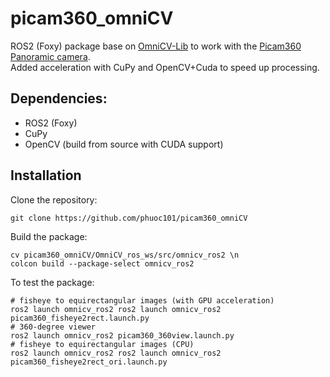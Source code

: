 # picam360_omniCV

ROS2 (Foxy) package base on [OmniCV-Lib](https://github.com/kaustubh-sadekar/OmniCV-Lib) to work with the [Picam360 Panoramic camera](https://www.picam360.com/).\
Added acceleration with CuPy and OpenCV+Cuda to speed up processing.

## Dependencies:
- ROS2 (Foxy)
- CuPy
- OpenCV (build from source with CUDA support)

## Installation
Clone the repository:
```
git clone https://github.com/phuoc101/picam360_omniCV
```
Build the package:
```
cv picam360_omniCV/OmniCV_ros_ws/src/omnicv_ros2 \n
colcon build --package-select omnicv_ros2
```
To test the package:
```
# fisheye to equirectangular images (with GPU acceleration)
ros2 launch omnicv_ros2 ros2 launch omnicv_ros2 picam360_fisheye2rect.launch.py
# 360-degree viewer
ros2 launch omnicv_ros2 picam360_360view.launch.py
# fisheye to equirectangular images (CPU)
ros2 launch omnicv_ros2 ros2 launch omnicv_ros2 picam360_fisheye2rect_ori.launch.py
```
